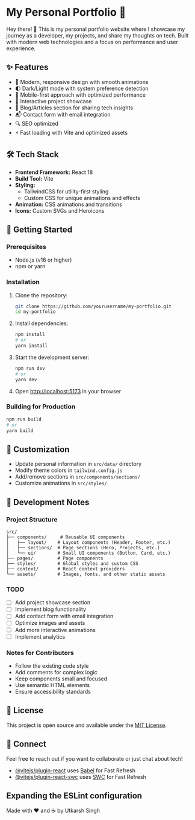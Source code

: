 # My Personal Portfolio 🚀

Hey there! 👋 This is my personal portfolio website where I showcase my journey as a developer, my projects, and share my thoughts on tech. Built with modern web technologies and a focus on performance and user experience.

## ✨ Features

- 🎨 Modern, responsive design with smooth animations
- 🌓 Dark/Light mode with system preference detection
- 📱 Mobile-first approach with optimized performance
- 🎯 Interactive project showcase
- 📝 Blog/Articles section for sharing tech insights
- 📬 Contact form with email integration
- 🔍 SEO optimized
- ⚡ Fast loading with Vite and optimized assets

## 🛠️ Tech Stack

- **Frontend Framework:** React 18
- **Build Tool:** Vite
- **Styling:** 
  - TailwindCSS for utility-first styling
  - Custom CSS for unique animations and effects
- **Animation:** CSS animations and transitions
- **Icons:** Custom SVGs and Heroicons

## 🚀 Getting Started

### Prerequisites

- Node.js (v16 or higher)
- npm or yarn

### Installation

1. Clone the repository:
   ```bash
   git clone https://github.com/yourusername/my-portfolio.git
   cd my-portfolio
   ```

2. Install dependencies:
   ```bash
   npm install
   # or
   yarn install
   ```

3. Start the development server:
   ```bash
   npm run dev
   # or
   yarn dev
   ```

4. Open [http://localhost:5173](http://localhost:5173) in your browser

### Building for Production

```bash
npm run build
# or
yarn build
```

## 🎨 Customization

- Update personal information in `src/data/` directory
- Modify theme colors in `tailwind.config.js`
- Add/remove sections in `src/components/sections/`
- Customize animations in `src/styles/`

## 📝 Development Notes

### Project Structure
```
src/
├── components/     # Reusable UI components
│   ├── layout/    # Layout components (Header, Footer, etc.)
│   ├── sections/  # Page sections (Hero, Projects, etc.)
│   └── ui/        # Small UI components (Button, Card, etc.)
├── pages/         # Page components
├── styles/        # Global styles and custom CSS
├── context/       # React context providers
└── assets/        # Images, fonts, and other static assets
```

### TODO
- [ ] Add project showcase section
- [ ] Implement blog functionality
- [ ] Add contact form with email integration
- [ ] Optimize images and assets
- [ ] Add more interactive animations
- [ ] Implement analytics

### Notes for Contributors
- Follow the existing code style
- Add comments for complex logic
- Keep components small and focused
- Use semantic HTML elements
- Ensure accessibility standards

## 📄 License

This project is open source and available under the [MIT License](LICENSE).

## 🤝 Connect

Feel free to reach out if you want to collaborate or just chat about tech!

- [@vitejs/plugin-react](https://github.com/vitejs/vite-plugin-react/blob/main/packages/plugin-react) uses [Babel](https://babeljs.io/) for Fast Refresh
- [@vitejs/plugin-react-swc](https://github.com/vitejs/vite-plugin-react/blob/main/packages/plugin-react-swc) uses [SWC](https://swc.rs/) for Fast Refresh

## Expanding the ESLint configuration

Made with ❤️ and ☕ by Utkarsh Singh
